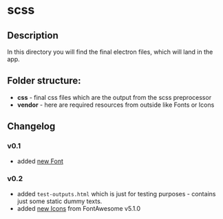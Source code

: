 # scss
## Description
In this directory you will find the final electron files, which will land in the app.
## Folder structure:
  - **css** - final css files which are the output from the scss preprocessor
  - **vendor** - here are required resources from outside like Fonts or Icons

## Changelog
### v0.1
  - added [new Font](vendor/README.md#v01)
### v0.2
  - added `test-outputs.html` which is just for testing purposes - contains just some static dummy texts.
  - added [new Icons](vendor/README.md#v02) from FontAwesome v5.1.0
